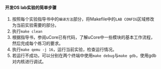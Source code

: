
#### 开发OS lab实验的简单步骤

1. 按照每个实验指导书中的`编译方法`部分，将Makefile中的`LAB CONFIG`区域修改为当前实验需要的部分。
2. 执行`make clean`
3. 根据指导书，参阅uCore已有代码，了解uCore中一些模块的基本工作流程，然后完成每个练习的要求。
4. 执行`make qemu -j 16`，运行当前实验，检查运行情况。
5. 若运行不成功，可以分别在两个终端中使用`make debug`与`make gdb`，使用gdb对内核进行调试。